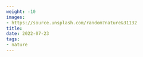 ```yaml
---
weight: -10
images:
- https://source.unsplash.com/random?nature&31132
title: 
date: 2022-07-23
tags:
- nature
---
```

